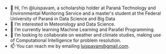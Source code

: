 - 👋 Hi, I’m @luispavam, a scholarship holder at Paraná Technology and Environmental Monitoring Service and a master's student at the Federal University of Paraná in Data Science and Big Data
- 👀 I’m interested in Meteorology and Data Science.
- 🌱 I’m currently learning Machine Learning and Parallel Programming.
- 💞️ I’m looking to collaborate on weather and climate studies, making use of Computational Intelligence for problem resolution.
- 📫 You can reach me by emailing luispavam@gmail.com. 

<!---
luispavam/luispavam is a ✨ special ✨ repository because its `README.md` (this file) appears on your GitHub profile.
You can click the Preview link to take a look at your changes.
--->
